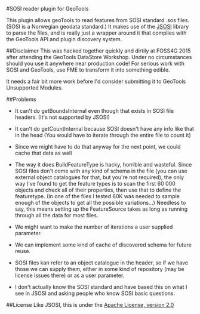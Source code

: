 #SOSI reader plugin for GeoTools

This plugin allows geoTools to read features from SOSI standard .sos files. 
(SOSI is a Norwegian geodata standard.) It makes use of the [JSOSI](https://github.com/halset/jsosi) 
library to parse the files, and is really just a wrapper around it that complies 
with the GeoTools API and plugin discovery system.

##Disclaimer
This was hacked together quickly and dirtily at FOSS4G 2015 after attending the GeoTools
DataStore Workshop. Under no circumstances should you use it anywhere near production code!
For serious work with SOSI and GeoTools, use FME to transform it into something edible.

It needs a fair bit more work before I'd consider submitting it to GeoTools Unsupported Modules.

##Problems
 - It can't do getBoundsInternal even though that exists in SOSI file headers.
 (It's not supported by JSOSI)
 - It can't do getCountInternal because SOSI doesn't have any info like that in the head
 (You would have to iterate through the entire file to count it)
  - Since we might have to do that anyway for the next point, we could cache that data as well
 - The way it does BuildFeatureType is hacky, horrible and wasteful. Since SOSI files
 don't come with any kind of schema in the file (you can use external object catalogues
 for that, but you're not required), the only way I've found to get the feature types
 is to scan the first 60 000 objects and check all of their properties, then use that
 to define the featuretype. (In one of the files I tested 60K was needed to sample 
 enough of the objects to get all the possible variations...) Needless to say, this means
 setting up the FeatureSource takes as long as running through all the data for most files.
  - We might want to make the number of iterations a user supplied parameter.
  - We can implement some kind of cache of discovered schema for future reuse.
  - SOSI files kan refer to an object catalogue in the header, so if we have those we can supply
  them, either in some kind of repository (may be license issues there) or as a user parameter.
 
 - I don't actually know the SOSI standard and have based this on what I see in JSOSI and
 asking people who know SOSI basic questions.
 
 ##License
 Like JSOSI, this is under the [Apache License, version 2.0](http://www.apache.org/licenses/LICENSE-2.0)
